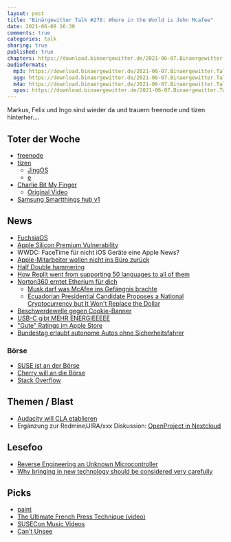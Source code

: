 ```yaml
---
layout: post
title: "Binärgewitter Talk #278: Where in the World is John Mcafee"
date: 2021-06-08 16:30
comments: true
categories: talk
sharing: true
published: true
chapters: https://download.binaergewitter.de/2021-06-07.Binaergewitter.Talk.278.chapters.txt
audioformats:
  mp3: https://download.binaergewitter.de/2021-06-07.Binaergewitter.Talk.278.mp3
  ogg: https://download.binaergewitter.de/2021-06-07.Binaergewitter.Talk.278.ogg
  m4a: https://download.binaergewitter.de/2021-06-07.Binaergewitter.Talk.278.m4a
  opus: https://download.binaergewitter.de/2021-06-07.Binaergewitter.Talk.278.opus
---
```

Markus, Felix und Ingo sind wieder da und trauern freenode und tizen hinterher....

## Toter der Woche
- [freenode]( https://linuxnews.de/2021/05/irc-netzwerk-freenode-feindliche-uebernahme/ )
- [tizen]( https://www.heise.de/news/Wearables-Google-und-Samsung-verschmelzen-Tizen-und-Wear-OS-6048926.html )
  * [JingOS](https://linuxnews.de/2021/06/jingos-0-9-veroeffentlicht-tablet-im-herbst/ )
  * [e](https://e.foundation/)
- [Charlie Bit My Finger]( https://news.slashdot.org/story/21/05/25/0118259/charlie-bit-my-finger-is-leaving-youtube-after-760999-nft-sale )
  * [Original Video]( https://www.youtube.com/watch?v=_OBlgSz8sSM )
- [Samsung Smartthings hub v1]( https://arstechnica.com/gadgets/2021/06/samsung-is-killing-the-first-gen-smartthings-hub-this-month/ )

## News
- [FuchsiaOS]( https://9to5google.com/2021/05/25/google-releases-fuchsia-os-nest-hub/ )
- [Apple Silicon Premium Vulnerability]( https://m1racles.com/ )
- WWDC: FaceTime für nicht iOS Geräte
eine Apple News? 
- [Apple-Mitarbeiter wollen nicht ins Büro zurück](https://www.golem.de/news/homeoffice-apples-mitarbeiter-wollen-nicht-ins-buero-zurueck-2106-157076.html)
- [Half Double hammering]( https://security.googleblog.com/2021/05/introducing-half-double-new-hammering.html )
- [How Replit went from supporting 50 languages to all of them]( https://blog.replit.com/nix )
- [Norton360 erntet Etherium für dich]( https://slashdot.org/story/21/06/03/0358213/norton-360-antivirus-now-lets-you-mine-ethereum-cryptocurrency )
  * [Musk darf was McAfee ins Gefängnis brachte]( https://www.crypto-news-flash.com/de/john-mcafee-ging-ins-gefaengnis-fuer-das-was-elon-musk-tut-sagt-ehefrau/ )
  * [Ecuadorian Presidential Candidate Proposes a National Cryptocurrency but It Won't Replace the Dollar]( https://news.bitcoin.com/ecuadorian-presidential-candidate-proposes-a-national-cryptocurrency-but-it-wont-replace-the-dollar/ )
- [Beschwerdewelle gegen Cookie-Banner](https://www.tagesschau.de/ausland/europa/datenschutz-cookies-noyb-101.html)
- [USB-C gibt MEHR ENERGIEEEEE]( https://www.theverge.com/circuitbreaker/2021/5/25/22453936/usb-c-power-delivery-extended-power-range-epr )
- ["Gute" Ratings im Apple Store]( https://web.archive.org/web/20210608032805/https://twitter.com/keleftheriou/status/1397288720357679104 )
- [Bundestag erlaubt autonome Autos ohne Sicherheitsfahrer]( https://www.golem.de/news/weltweites-novum-bundestag-erlaubt-autonome-autos-ohne-sicherheitsfahrer-2105-156669.html )


### Börse
- [SUSE ist an der Börse]( https://www.businessinsider.de/wirtschaft/software-spezialist-suse-startet-an-der-boerse-der-erste-milliardenschwere-boersengang-in-deutschland-der-von-einer-frau-angefuehrt-wird/ )
- [Cherry will an die Börse]( https://www.heise.de/news/Tastaturhersteller-Cherry-will-an-die-Frankfurter-Boerse-6063411.html )
- [Stack Overflow]( https://developers.slashdot.org/story/21/06/02/1624256/software-developer-community-stack-overflow-sold-to-tech-giant-prosus-for-18-billion )


## Themen / Blast
- [Audacity will CLA etablieren]( https://www.heise.de/news/Audacity-Entwickler-verunsichern-Anwender-mit-neuen-Lizenzplaenen-6060798.html )
- Ergänzung zur Redmine/JIRA/xxx Diskussion: [OpenProject in Nextcloud]( https://www.heise.de/news/OpenProject-wird-in-Nextcloud-integriert-6035438.html )

## Lesefoo
- [Reverse Engineering an Unknown Microcontroller]( http://dmitry.gr/?r=05.Projects&proj=30.%20Reverse%20Engineering%20an%20Unknown%20Microcontroller )
- [Why bringing in new technology should be considered very carefully]( https://mcfunley.com/choose-boring-technology )

## Picks
- [paint]( https://paint.js.org )
- [The Ultimate French Press Technique (video)]( https://www.youtube.com/watch?v=st571DYYTR8 )
- [SUSECon Music Videos]( https://www.youtube.com/watch?v=4VrhlyIgo3M )
- [Can't Unsee]( https://cantunsee.space/ )
